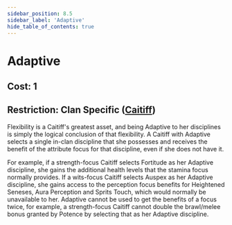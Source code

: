```yaml
---
sidebar_position: 8.5
sidebar_label: 'Adaptive'
hide_table_of_contents: true
---
```


# Adaptive

## Cost: 1
## Restriction: Clan Specific ([Caitiff](../Clans/Caitiff))

Flexibility is a Caitiff's greatest asset, and being Adaptive to her disciplines is simply the logical conclusion of that flexibility. A Caitiff with Adaptive selects a single in-clan discipline that she possesses and receives the benefit of the attribute focus for that discipline, even if she does not have it.

For example, if a strength-focus Caitiff selects Fortitude as her Adaptive discipline, she gains the additional health levels that the stamina focus normally provides. If a wits-focus Caitiff selects Auspex as her Adaptive discipline, she gains access to the perception focus benefits for Heightened Seneses, Aura Perception and Sprits Touch, which would normally be unavailable to her. Adaptive cannot be used to get the benefits of a focus twice, for example, a strength-focus Caitiff cannot double the brawl/melee bonus granted by Potence by selecting that as her Adaptive discipline.
